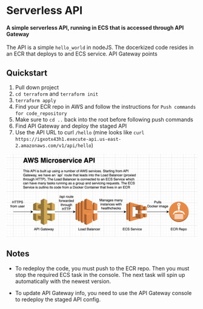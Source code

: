 # Serverless API

#### A simple serverless API, running in ECS that is accessed through API Gateway

The API is a simple `hello_world` in nodeJS. The docerkized code resides in an ECR that deploys to and ECS service. API Gateway points 

## Quickstart
1. Pull down project
1. `cd terraform` and `terraform init`
1. `terraform apply`
1. Find your ECR repo in AWS and follow the instructions for `Push commands for code_repository`
1. Make sure to `cd ..` back into the root before following push commands
1. Find API Gateway and deploy the staged API
1. Use the API URL to curl `/hello` (mine looks like `curl https://igxotx43h1.execute-api.us-east-2.amazonaws.com/v1/api/hello`)

![Arch Diagram](./resources/serverless-api.png)

## Notes
- To redeploy the code, you must push to the ECR repo. Then you must stop the required ECS task in the console. The next task will spin up automatically with the newest version.

- To update API Gateway info, you need to use the API Gateway console to redeploy the staged API config.